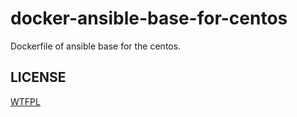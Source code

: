 docker-ansible-base-for-centos
==============================

Dockerfile of ansible base for the centos.

LICENSE
-------

[WTFPL](http://www.wtfpl.net/)
